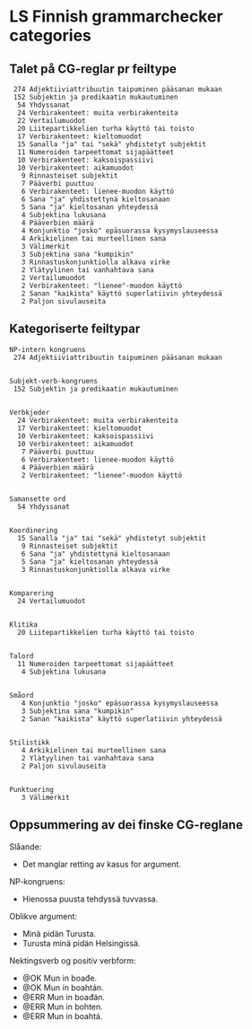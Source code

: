 # LS Finnish grammarchecker categories

## Talet på CG-reglar pr feiltype

```
 274 Adjektiiviattribuutin taipuminen pääsanan mukaan
 152 Subjektin ja predikaatin mukautuminen
  54 Yhdyssanat
  24 Verbirakenteet: muita verbirakenteita
  22 Vertailumuodot
  20 Liitepartikkelien turha käyttö tai toisto
  17 Verbirakenteet: kieltomuodot
  15 Sanalla "ja" tai "sekä" yhdistetyt subjektit
  11 Numeroiden tarpeettomat sijapäätteet
  10 Verbirakenteet: kaksoispassiivi
  10 Verbirakenteet: aikamuodot
   9 Rinnasteiset subjektit
   7 Pääverbi puuttuu
   6 Verbirakenteet: lienee-muodon käyttö
   6 Sana "ja" yhdistettynä kieltosanaan
   5 Sana "ja" kieltosanan yhteydessä
   4 Subjektina lukusana
   4 Pääverbien määrä
   4 Konjunktio "josko" epäsuorassa kysymyslauseessa
   4 Arkikielinen tai murteellinen sana
   3 Välimerkit
   3 Subjektina sana "kumpikin"
   3 Rinnastuskonjunktiolla alkava virke
   2 Ylätyylinen tai vanhahtava sana
   2 Vertailumuodot
   2 Verbirakenteet: "lienee"-muodon käyttö
   2 Sanan "kaikista" käyttö superlatiivin yhteydessä
   2 Paljon sivulauseita
```

## Kategoriserte feiltypar

```
NP-intern kongruens
 274 Adjektiiviattribuutin taipuminen pääsanan mukaan


Subjekt-verb-kongruens
 152 Subjektin ja predikaatin mukautuminen


Verbkjeder
  24 Verbirakenteet: muita verbirakenteita
  17 Verbirakenteet: kieltomuodot
  10 Verbirakenteet: kaksoispassiivi
  10 Verbirakenteet: aikamuodot
   7 Pääverbi puuttuu
   6 Verbirakenteet: lienee-muodon käyttö
   4 Pääverbien määrä
   2 Verbirakenteet: "lienee"-muodon käyttö


Samansette ord
  54 Yhdyssanat


Koordinering
  15 Sanalla "ja" tai "sekä" yhdistetyt subjektit
   9 Rinnasteiset subjektit
   6 Sana "ja" yhdistettynä kieltosanaan
   5 Sana "ja" kieltosanan yhteydessä
   3 Rinnastuskonjunktiolla alkava virke


Komparering
  24 Vertailumuodot


Klitika
  20 Liitepartikkelien turha käyttö tai toisto


Talord
  11 Numeroiden tarpeettomat sijapäätteet
   4 Subjektina lukusana


Småord
   4 Konjunktio "josko" epäsuorassa kysymyslauseessa
   3 Subjektina sana "kumpikin"
   2 Sanan "kaikista" käyttö superlatiivin yhteydessä


Stilistikk
   4 Arkikielinen tai murteellinen sana
   2 Ylätyylinen tai vanhahtava sana
   2 Paljon sivulauseita


Punktuering
   3 Välimerkit
```

## Oppsummering av dei finske CG-reglane

Slåande:

- Det manglar retting av kasus for argument.

NP-kongruens:

- Hienossa puusta tehdyssä tuvvassa.

Oblikve argument:

- Minä pidän Turusta.
- Turusta minä pidän Helsingissä.

Nektingsverb og positiv verbform:

- @OK Mun in boađe.
- @OK Mun in boahtán.
- @ERR Mun in boađán.
- @ERR Mun in bohten.
- @ERR Mun in boahtá.

